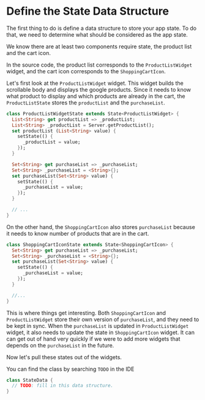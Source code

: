 # Define the State Data Structure

The first thing to do is define a data structure to store your app state.
To do that, we need to determine what should be considered as the app state.

We know there are at least two components require state, the product list
and the cart icon.

In the source code, the product list corresponds to the `ProductListWidget` widget,
and the cart icon corresponds to the `ShoppingCartIcon`.

Let's first look at the `ProductListWidget` widget. This widget builds the
scrollable body and displays the google products. Since it needs to know what
product to display and which products are already in the cart, the
`ProductListState` stores the `productList` and the `purchaseList`.

```dart
class ProductListWidgetState extends State<ProductListWidget> {
  List<String> get productList => _productList;
  List<String> _productList = Server.getProductList();
  set productList (List<String> value) {
    setState(() {
      _productList = value;
    });
  }

  Set<String> get purchaseList => _purchaseList;
  Set<String> _purchaseList = <String>{};
  set purchaseList(Set<String> value) {
    setState(() {
      _purchaseList = value;
    });
  }

  // ...
}
```

On the other hand, the `ShoppingCartIcon` also stores `purchaseList` because
it needs to know number of products that are in the cart.

```dart
class ShoppingCartIconState extends State<ShoppingCartIcon> {
  Set<String> get purchaseList => _purchaseList;
  Set<String> _purchaseList = <String>{};
  set purchaseList(Set<String> value) {
    setState(() {
      _purchaseList = value;
    });
  }

  //...
}


```

This is where things get interesting. Both `ShoppingCartIcon` and `ProductListWidget` store their own
version of `purchaseList`, and they need to be kept in sync. When the `purchaseList` is updated
in `ProductListWidget` widget, it also needs to update the state in `ShoppingCartIcon` widget. It can
can get out of hand very quickly if we were to add more widgets that depends on the `purchaseList`
in the future.

Now let's pull these states out of the widgets.

You can find the class by searching `TODO` in the IDE

```dart
class StateData {
  // TODO: fill in this data structure.
}
```